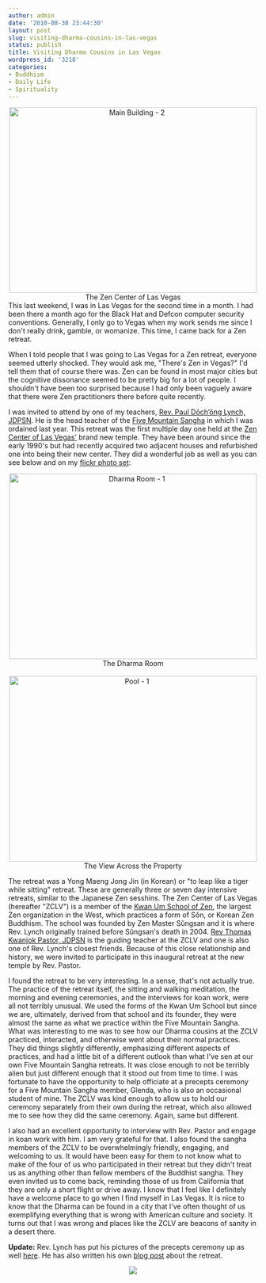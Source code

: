 ```yaml
---
author: admin
date: '2010-08-30 23:44:30'
layout: post
slug: visiting-dharma-cousins-in-las-vegas
status: publish
title: Visiting Dharma Cousins in Las Vegas
wordpress_id: '3218'
categories:
- Buddhism
- Daily Life
- Spirituality
---
```

<div align="center"><a href="http://www.flickr.com/photos/albill/4942399442/" title="Main Building - 2 by albill, on Flickr"><img src="https://farm5.static.flickr.com/4116/4942399442_83ab920634.jpg" width="500" height="375" alt="Main Building - 2" /></a><br>The Zen Center of Las Vegas</div>
This last weekend, I was in Las Vegas for the second time in a month. I had been there a month ago for the Black Hat and Defcon computer security conventions. Generally, I only go to Vegas when my work sends me since I don't really drink, gamble, or womanize. This time, I came back for a Zen retreat.

When I told people that I was going to Las Vegas for a Zen retreat, everyone seemed utterly shocked. They would ask me, "There's Zen in Vegas?" I'd tell them that of course there was. Zen can be found in most major cities but the cognitive dissonance seemed to be pretty big for a lot of people. I shouldn't have been too surprised because I had only been vaguely aware that there were Zen practitioners there before quite recently.

I was invited to attend by one of my teachers, <a href="http://www.oezc.com/guidingteacher.html">Rev. Paul Dōch’ŏng Lynch, JDPSN</a>. He is the head teacher of the <a href="http://www.fivemountain.org/">Five Mountain Sangha</a> in which I was ordained last year. This retreat was the first multiple day one held at the <a href="http://www.lasvegaszencenter.com/Welcome_to_Las_Vegas_Zen.html">Zen Center of Las Vegas'</a> brand new temple. They have been around since the early 1990's but had recently acquired two adjacent houses and refurbished one into being their new center. They did a wonderful job as well as you can see below and on my <a href="http://www.flickr.com/photos/albill/sets/72157624841568414/with/4941822171/">flickr photo set</a>: 

<div align="center"><a href="http://www.flickr.com/photos/albill/4941811495/" title="Dharma Room - 1 by albill, on Flickr"><img src="https://farm5.static.flickr.com/4082/4941811495_149b8d7e5c.jpg" width="500" height="375" alt="Dharma Room - 1" /></a><br>The Dharma Room</div>
<div>&nbsp;</div>
<div align="center"><a href="http://www.flickr.com/photos/albill/4942399738/" title="Pool - 1 by albill, on Flickr"><img src="https://farm5.static.flickr.com/4101/4942399738_64b55dc8f8.jpg" width="500" height="375" alt="Pool - 1" /></a><br>The View Across the Property</div>

The retreat was a Yong Maeng Jong Jin (in Korean) or "to leap like a tiger while sitting" retreat. These are generally three or seven day intensive retreats, similar to the Japanese Zen sesshins. The Zen Center of Las Vegas (hereafter "ZCLV") is a member of the <a href="http://www.kwanumzen.org/">Kwan Um School of Zen</a>, the largest Zen organization in the West, which practices a form of Sŏn, or Korean Zen Buddhism. The school was founded by Zen Master Sŭngsan and it is where Rev. Lynch originally trained before Sŭngsan's death in 2004. <a href="http://www.lasvegaszencenter.com/Guiding_Teacher-Las_Vegas_Zen_Center-Great_Bright_Zen_Las_Vegas-Thom_Pastor.html">Rev Thomas Kwanjok Pastor, JDPSN</a> is the guiding teacher at the ZCLV and one is also one of Rev. Lynch's closest friends. Because of this close relationship and history, we were invited to participate in this inaugural retreat at the new temple by Rev. Pastor.

I found the retreat to be very interesting. In a sense, that's not actually true. The practice of the retreat itself, the sitting and walking meditation, the morning and evening ceremonies, and the interviews for koan work, were all not terribly unusual. We used the forms of the Kwan Um School but since we are, ultimately, derived from that school and its founder, they were almost the same as what we practice within the Five Mountain Sangha. What was interesting to me was to see how our Dharma cousins at the ZCLV practiced, interacted, and otherwise went about their normal practices. They did things slightly differently, emphasizing different aspects of practices, and had a little bit of a different outlook than what I've sen at our own Five Mountain Sangha retreats. It was close enough to not be terribly alien but just different enough that it stood out from time to time. I was fortunate to have the opportunity to help officiate at a precepts ceremony for a Five Mountain Sangha member, Glenda, who is also an occasional student of mine. The ZCLV was kind enough to allow us to hold our ceremony separately from their own during the retreat, which also allowed me to see how they did the same ceremony. Again, same but different. 

I also had an excellent opportunity to interview with Rev. Pastor and engage in koan work with him. I am very grateful for that. I also found the sangha members of the ZCLV to be overwhelmingly friendly, engaging, and welcoming to us. It would have been easy for them to not know what to make of the four of us who participated in their retreat but they didn't treat us as anything other than fellow members of the Buddhist sangha. They even invited us to come back, reminding those of us from California that they are only a short flight or drive away. I know that I feel like I definitely have a welcome place to go when I find myself in Las Vegas. It is nice to know that the Dharma can be found in a city that I've often thought of us exemplifying everything that is wrong with American culture and society. It turns out that I was wrong and places like the ZCLV are beacons of sanity in a desert there.  

<strong>Update:</strong> Rev. Lynch has put his pictures of the precepts ceremony up as well <a href="http://picasaweb.google.com/FiveMounatinOrder/RetreatZCLVAug2010#">here</a>. He has also written his own <a href="http://zenmirror.blogspot.com/2010/08/zen-center-of-las-vegas-retreat.html">blog post</a> about the retreat.

<div align="center"><a href="http://picasaweb.google.com/FiveMounatinOrder/RetreatZCLVAug2010#5511466116857929986"><img src="http://lh3.ggpht.com/_bfe_Pji6A0E/THypO3brIQI/AAAAAAAALUI/Vm6xqjh3IG4/s640/IMG_6271.JPG"></a></div>
